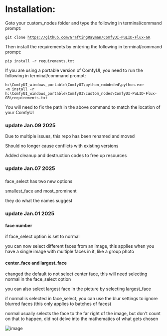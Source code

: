 # Installation:
Goto your custom_nodes folder and type the following in terminal/command prompt:

<code>git clone https://github.com/GraftingRayman/ComfyUI-PuLID-Flux-GR</code>

Then install the requirements by entering the following in terminal/command prompt:

<code>pip install -r requirements.txt</code>

If you are using a portable version of ComfyUI, you need to run the following in terminal/command prompt:

<code>h:\ComfyUI_windows_portable\ComfyUI\python_embdeded\python.exe -m install -r h:\ComfyUI_windows_portable\ComfyUI\custom_nodes\ComfyUI-PuLID-Flux-GR\requirements.txt</code>

You will need to fix the path in the above command to match the location of your ComfyUI

### update Jan.09 2025
Due to multiple issues, this repo has been renamed and moved 

Should no longer cause conflicts with existing versions

Added cleanup and destruction codes to free up resources

### update Jan.07 2025
###
face_select has two new options

smallest_face and most_prominent

they do what the names suggest

### update Jan.01 2025
#### face number
if face_select option is set to normal

you can now select different faces from an image, this applies when you have a single image with multiple faces in it, like a group photo

#### center_face and largest_face

changed the default to not select center face, this will need selecting normal in the face_select option

you can also select largest face in the picture by selecting largest_face

if normal is selected in face_select, you can use the blur settings to ignore blurred faces (this only applies to batches of faces)

normal usually selects the face to the far right of the image, but don't count on that to happen, did not delve into the mathematics of what gets chosen

![image](https://github.com/user-attachments/assets/7c668c17-5f60-477c-93d5-91d88889dc5f)





